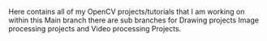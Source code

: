 Here contains all of my OpenCV projects/tutorials that I am working on
within this Main branch there are sub branches for Drawing projects
Image processing projects and Video processing Projects.
